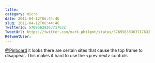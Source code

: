 ```yaml
---
title: 
category: micro
date: 2011-04-12T06:44:46
slug: 2011-04-12T06:44:46
TwitterId: 57695638363717632
TweetUrl: https://twitter.com/mark_philpot/status/57695638363717632
ReTweetUser: 
---
```


[@Pinboard](https://twitter.com/Pinboard) it looks there are certain sites that cause the top frame to disappear.  This makes it hard to use the &lt;prev next&gt; controls